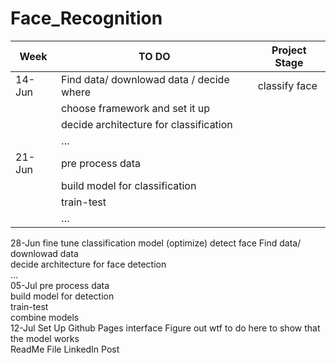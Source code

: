 # Face_Recognition

|Week	  | TO DO                                     |  Project Stage |
|-------|------------------------------------------|----------------|
|14-Jun	| Find data/ downlowad data / decide where	| classify face|
|	| choose framework and set it up |	|
|	|	decide architecture for classification |	|	
|	|	… |	|	
| 21-Jun |	pre process data |	|	
|	|	build model for classification	|	|
|	|	train-test	|	|
|	|	…	 |	|
28-Jun	fine tune classification model (optimize)	detect face
	Find data/ downlowad data	
	decide architecture for face detection	
	…	
05-Jul	pre process data	
	build model for detection	
	train-test	
	combine models	
12-Jul	Set Up Github Pages	interface
	Figure out wtf to do here to show that the model works	
	ReadMe File	
	LinkedIn Post	

